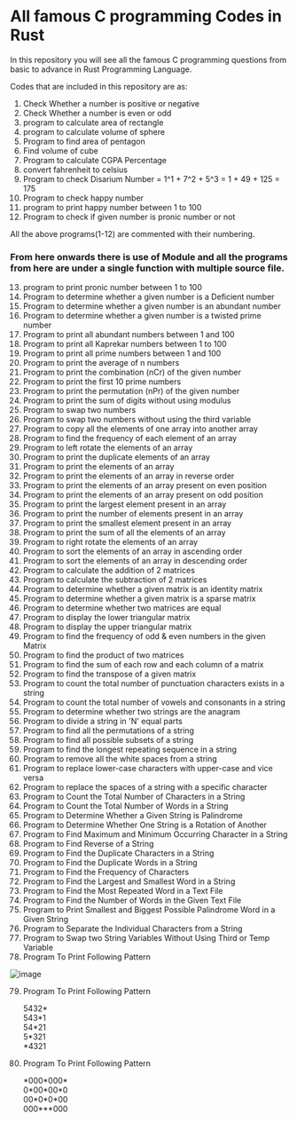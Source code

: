 
# All famous C programming Codes in Rust

In this repository you will see all the famous C programming
questions from basic to advance in Rust Programming Language.

Codes that are included in this repository are as:

1. Check Whether a number is positive or negative
2. Check Whether a number is even or odd
3. program to calculate area of rectangle
4. program to calculate volume of sphere
5. Program to find area of pentagon
6. Find volume of cube
7. Program to calculate CGPA Percentage
8. convert fahrenheit to celsius
9. Program to check Disarium Number = 1^1 + 7^2 + 5^3 = 1 + 49 + 125 = 175
10. Program to check happy number
11. program to print happy number between 1 to 100
12. Program to check if given number is pronic number or not

All the above programs(1-12) are commented with their numbering.<br>

<h3>From here onwards there is use of Module and all the programs from here are
under a single function with multiple source file.</h3>

13. program to print pronic number between 1 to 100
14. Program to determine whether a given number is a Deficient number
15. Program to determine whether a given number is an abundant number
16. Program to determine whether a given number is a twisted prime number
17. Program to print all abundant numbers between 1 and 100
18. Program to print all Kaprekar numbers between 1 to 100
19. Program to print all prime numbers between 1 and 100
20. Program to print the average of n numbers
21. Program to print the combination (nCr) of the given number
22. Program to print the first 10 prime numbers
23. Program to print the permutation (nPr) of the given number
24. Program to print the sum of digits without using modulus
25. Program to swap two numbers
26. Program to swap two numbers without using the third variable
27. Program to copy all the elements of one array into another array
28. Program to find the frequency of each element of an array
29. Program to left rotate the elements of an array
30. Program to print the duplicate elements of an array
31. Program to print the elements of an array
32. Program to print the elements of an array in reverse order
33. Program to print the elements of an array present on even position
34. Program to print the elements of an array present on odd position
35. Program to print the largest element present in an array
36. Program to print the number of elements present in an array
37. Program to print the smallest element present in an array
38. Program to print the sum of all the elements of an array
39. Program to right rotate the elements of an array
40. Program to sort the elements of an array in ascending order
41. Program to sort the elements of an array in descending order
42. Program to calculate the addition of 2 matrices
43. Program to calculate the subtraction of 2 matrices
44. Program to determine whether a given matrix is an identity matrix
45. Program to determine whether a given matrix is a sparse matrix
46. Program to determine whether two matrices are equal
47. Program to display the lower triangular matrix
48. Program to display the upper triangular matrix
49. Program to find the frequency of odd & even numbers in the given Matrix
50. Program to find the product of two matrices
51. Program to find the sum of each row and each column of a matrix
52. Program to find the transpose of a given matrix
53. Program to count the total number of punctuation characters exists in a string
54. Program to count the total number of vowels and consonants in a string
55. Program to determine whether two strings are the anagram
56. Program to divide a string in 'N' equal parts
57. Program to find all the permutations of a string
58. Program to find all possible subsets of a string
59. Program to find the longest repeating sequence in a string
60. Program to remove all the white spaces from a string
61. Program to replace lower-case characters with upper-case and vice versa
62. Program to replace the spaces of a string with a specific character
63. Program to Count the Total Number of Characters in a String
64. Program to Count the Total Number of Words in a String
65. Program to Determine Whether a Given String is Palindrome
66. Program to Determine Whether One String is a Rotation of Another
67. Program to Find Maximum and Minimum Occurring Character in a String
68. Program to Find Reverse of a String
69. Program to Find the Duplicate Characters in a String
70. Program to Find the Duplicate Words in a String
71. Program to Find the Frequency of Characters
72. Program to Find the Largest and Smallest Word in a String
73. Program to Find the Most Repeated Word in a Text File
74. Program to Find the Number of Words in the Given Text File
75. Program to Print Smallest and Biggest Possible Palindrome Word in a Given String
76. Program to Separate the Individual Characters from a String
77. Program to Swap two String Variables Without Using Third or Temp Variable
78. Program To Print Following Pattern
   
   
   ![image](https://user-images.githubusercontent.com/26991675/175508907-44ec3c87-5eac-4ae8-a502-aee2a2b09dd9.png)
   
79. Program To Print Following Pattern

    5432*\
    543*1\
    54\*21\
    5\*321\
    \*4321

80. Program To Print Following Pattern

    \*000\*000*\
    0\*00\*00\*0\
    00\*0\*0\*00\
    000\***000
    
 
